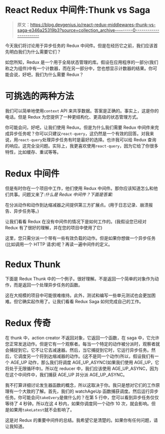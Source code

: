 # React Redux 中间件:Thunk vs Saga

> 原文：<https://blog.devgenius.io/react-redux-middlewares-thunk-vs-saga-e346a25319b3?source=collection_archive---------0----------------------->

今天我们将讨论用于异步任务的 Redux 中间件。但是在经历它之前，我们应该首先明白我们为什么需要它们？

如您所知，Redux 是一个用于全局状态管理的库。假设在应用程序的一部分(我们称之为组件)中有一个计数器，而在另一部分中，您也想显示计数器的结果。你可能会说，好吧，我们为什么需要 Redux？

# 可挑选的两种方法

我们可以简单地使用`context` API 来共享数据。答案是正确的。事实上，这是你的电话。但是 Redux 为您提供了一种更结构化、更高级的状态管理方式。

你可能会问，好吧，让我们使用 Redux。但是为什么我们需要 Redux 中间件来完成异步任务呢？你可以只建议`react-query`，这仍然是一个有效的回答。对我来说，用`react-query`处理异步任务有时是最好的选择。也许我可以给 Redux 查询的响应。这完全没问题。实际上，我更喜欢使用`react-query`，因为它给了你很多特性，比如缓存、重试等等。

# Redux 中间件

但是有时你在一个项目中工作，他们使用 Redux 中间件。那你应该知道怎么和他们共事。问题又来了:*什么是 Redux 中间件？下面是答案:*

在分派动作和动作到达缩减器之间提供第三方扩展点。(用于日志记录、崩溃报告、异步任务等。)

让我们看看 Redux 在没有中间件的情况下是如何工作的。(我假设您已经对 Redux 有了很好的理解，并在您的项目中使用了它)

这里，您只需分派一个带有一些有效负载的动作。但是如果你想做一个异步任务(比如调用一个 HTTP 请求)呢？再读一遍中间件的定义。

# **Redux Thunk**

下面是 Redux Thunk 中的一个例子。很好理解。不是返回一个简单的对象作为动作，而是返回一个处理异步任务的函数。

这在大规模的项目中可能很难维持。此外，测试和编写一些单元测试也会更加困难。但它确实起作用了。让我们看看 Redux Saga 如何完成自己的工作。

# Redux 传奇

在 thunk 中，action creator 不返回对象，它返回一个函数，在 saga 中，它允许您正常发送动作。但是它有一个观察者。每当一个特定的动作被分派时，观察者就会捕捉到它。它不让它去减速器。然后，当它捕捉到它时，它运行异步任务。然后，它调度另一个将到达缩减器的动作。(这不是同一个动作)所以，假设我们有一个 AGE_UP 动作，那么我们将调度 AGE_UP_ASYNC(如果我们使用 AGE_UP，它将处于无限循环中)。所以在 reducer 中，我们应该使用 AGE_UP_ASYNC，因为在这个中间件中，我们捕获 AGE_UP 并分派 AGE_UP_ASYNC。

我不打算详细讨论发生器函数的概念，所以这取决于你。我只是想对它们的工作原理有一个大致的了解。首先，我们的 watchAgeUp 函数捕获调度。然后运行异步任务。你可能会问`takeEvery`是做什么的？在第 5 行中，您可以看到异步任务仅仅等待了 4 秒钟。所以在这 4 秒内，如果你调度同一个动作 10 次，就会影响。但是如果用`takeLatest`就不会影响了。

这是对 Redux 的重要中间件的总结。我希望它是清楚的。如果你有任何问题，请让我知道。